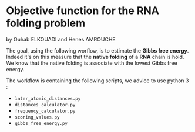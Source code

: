 # Objective function for the RNA folding problem 
by Ouhab ELKOUADI and Henes AMROUCHE

The goal, using the following worflow, is to estimate the **Gibbs free energy**. Indeed it's on this measure that the **native folding** of a **RNA** chain is hold. We know that the native folding is associate with the lowest Gibbs free energy. 

The workflow is containing the following scripts, we advice to use python 3 : 

- `ìnter_atomic_distances.py`
- `distances_calculator.py`
- `frequency_calculator.py`
- `scoring_values.py`
- `gibbs_free_energy.py`



